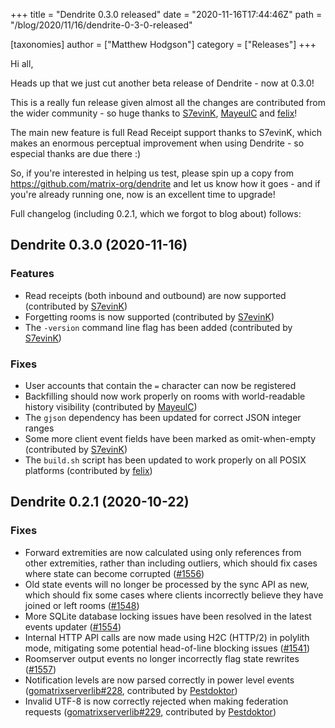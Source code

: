 +++
title = "Dendrite 0.3.0 released"
date = "2020-11-16T17:44:46Z"
path = "/blog/2020/11/16/dendrite-0-3-0-released"

[taxonomies]
author = ["Matthew Hodgson"]
category = ["Releases"]
+++

Hi all,

Heads up that we just cut another beta release of Dendrite - now at 0.3.0!

This is a really fun release given almost all the changes are contributed from
the wider community - so huge thanks to [S7evinK](https://github.com/S7evinK),
[MayeulC](https://github.com/MayeulC) and [felix](https://github.com/felix)!

The main new feature is full Read Receipt support thanks to S7evinK, which
makes an enormous perceptual improvement when using Dendrite - so especial
thanks are due there :)

So, if you're interested in helping us test, please spin up a copy from
https://github.com/matrix-org/dendrite and let us know how it goes - and if you're
already running one, now is an excellent time to upgrade!

Full changelog (including 0.2.1, which we forgot to blog about) follows:

## Dendrite 0.3.0 (2020-11-16)

### Features

* Read receipts (both inbound and outbound) are now supported (contributed by [S7evinK](https://github.com/S7evinK))
* Forgetting rooms is now supported (contributed by [S7evinK](https://github.com/S7evinK))
* The `-version` command line flag has been added (contributed by [S7evinK](https://github.com/S7evinK))

### Fixes

* User accounts that contain the `=` character can now be registered
* Backfilling should now work properly on rooms with world-readable history visibility (contributed by [MayeulC](https://github.com/MayeulC))
* The `gjson` dependency has been updated for correct JSON integer ranges
* Some more client event fields have been marked as omit-when-empty (contributed by [S7evinK](https://github.com/S7evinK))
* The `build.sh` script has been updated to work properly on all POSIX platforms (contributed by [felix](https://github.com/felix))

## Dendrite 0.2.1 (2020-10-22)

### Fixes

* Forward extremities are now calculated using only references from other extremities, rather than including outliers, which should fix cases where state can become corrupted ([#1556](https://github.com/matrix-org/dendrite/pull/1556))
* Old state events will no longer be processed by the sync API as new, which should fix some cases where clients incorrectly believe they have joined or left rooms ([#1548](https://github.com/matrix-org/dendrite/pull/1548))
* More SQLite database locking issues have been resolved in the latest events updater ([#1554](https://github.com/matrix-org/dendrite/pull/1554))
* Internal HTTP API calls are now made using H2C (HTTP/2) in polylith mode, mitigating some potential head-of-line blocking issues ([#1541](https://github.com/matrix-org/dendrite/pull/1541))
* Roomserver output events no longer incorrectly flag state rewrites ([#1557](https://github.com/matrix-org/dendrite/pull/1557))
* Notification levels are now parsed correctly in power level events ([gomatrixserverlib#228](https://github.com/matrix-org/gomatrixserverlib/pull/228), contributed by [Pestdoktor](https://github.com/Pestdoktor))
* Invalid UTF-8 is now correctly rejected when making federation requests ([gomatrixserverlib#229](https://github.com/matrix-org/gomatrixserverlib/pull/229), contributed by [Pestdoktor](https://github.com/Pestdoktor))

